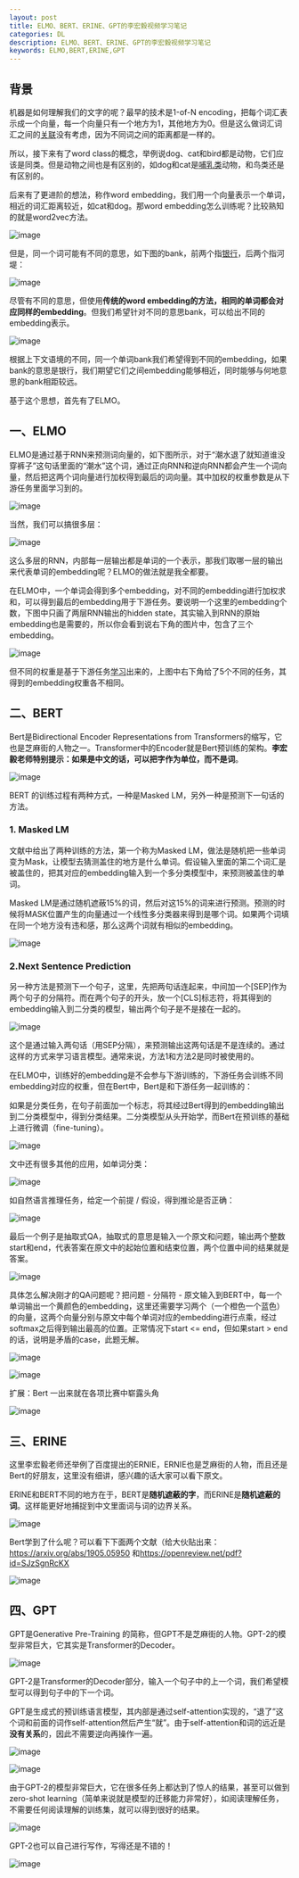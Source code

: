 ```yaml
---
layout: post
title: ELMO、BERT、ERINE、GPT的李宏毅视频学习笔记
categories: DL
description: ELMO、BERT、ERINE、GPT的李宏毅视频学习笔记
keywords: ELMO,BERT,ERINE,GPT
---
```

## 背景

机器是如何理解我们的文字的呢？最早的技术是1-of-N encoding，把每个词汇表示成一个向量，每一个向量只有一个地方为1，其他地方为0。但是这么做词汇词汇之间的<u>关联</u>没有考虑，因为不同词之间的距离都是一样的。

所以，接下来有了word class的概念，举例说dog、cat和bird都是动物，它们应该是同类。但是动物之间也是有区别的，如dog和cat是<u>哺乳类</u>动物，和鸟类还是有区别的。

后来有了更进阶的想法，称作word embedding，我们用一个向量表示一个单词，相近的词汇距离较近，如cat和dog。那word embedding怎么训练呢？比较熟知的就是word2vec方法。

![image](https://raw.githubusercontent.com/EchizenMike/echizenmike.github.io/master/images/ml/dl/EBEG_01.png)

但是，同一个词可能有不同的意思，如下图的bank，前两个指<u>银行</u>，后两个指河堤：

![image](https://raw.githubusercontent.com/EchizenMike/echizenmike.github.io/master/images/ml/dl/EBEG_02.png)

尽管有不同的意思，但使用**传统的word embedding的方法，相同的单词都会对应同样的embedding**。但我们希望针对不同的意思bank，可以给出不同的embedding表示。

![image](https://raw.githubusercontent.com/EchizenMike/echizenmike.github.io/master/images/ml/dl/EBEG_03.png)

根据上下文语境的不同，同一个单词bank我们希望得到不同的embedding，如果bank的意思是银行，我们期望它们之间embedding能够相近，同时能够与何地意思的bank相距较远。

基于这个思想，首先有了ELMO。
## 一、ELMO

ELMO是通过基于RNN来预测词向量的，如下图所示，对于“潮水退了就知道谁没穿裤子”这句话里面的“潮水”这个词，通过正向RNN和逆向RNN都会产生一个词向量，然后把这两个词向量进行加权得到最后的词向量。其中加权的权重参数是从下游任务里面学习到的。

![image](https://raw.githubusercontent.com/EchizenMike/echizenmike.github.io/master/images/ml/dl/ELMO_01.png)

当然，我们可以搞很多层：

![image](https://raw.githubusercontent.com/EchizenMike/echizenmike.github.io/master/images/ml/dl/ELMO_02.png)

这么多层的RNN，内部每一层输出都是单词的一个表示，那我们取哪一层的输出来代表单词的embedding呢？ELMO的做法就是我全都要。

在ELMO中，一个单词会得到多个embedding，对不同的embedding进行加权求和，可以得到最后的embedding用于下游任务。要说明一个这里的embedding个数，下图中只画了两层RNN输出的hidden state，其实输入到RNN的原始embedding也是需要的，所以你会看到说右下角的图片中，包含了三个embedding。

![image](https://raw.githubusercontent.com/EchizenMike/echizenmike.github.io/master/images/ml/dl/ELMO_03.png)

但不同的权重是基于下游任务<u>学习</u>出来的，上图中右下角给了5个不同的任务，其得到的embedding权重各不相同。

## 二、BERT

Bert是Bidirectional Encoder Representations from Transformers的缩写，它也是芝麻街的人物之一。Transformer中的Encoder就是Bert预训练的架构。**李宏毅老师特别提示：如果是中文的话，可以把字作为单位，而不是词**。

![image](https://raw.githubusercontent.com/EchizenMike/echizenmike.github.io/master/images/ml/dl/BERT_01.png)


BERT 的训练过程有两种方式，一种是Masked LM，另外一种是预测下一句话的方法。

### 1. Masked LM

文献中给出了两种训练的方法，第一个称为Masked LM，做法是随机把一些单词变为Mask，让模型去猜测盖住的地方是什么单词。假设输入里面的第二个词汇是被盖住的，把其对应的embedding输入到一个多分类模型中，来预测被盖住的单词。

Masked LM是通过随机遮蔽15%的词，然后对这15%的词来进行预测。预测的时候将MASK位置产生的向量通过一个线性多分类器来得到是哪个词。如果两个词填在同一个地方没有违和感，那么这两个词就有相似的embedding。

![image](https://raw.githubusercontent.com/EchizenMike/echizenmike.github.io/master/images/ml/dl/BERT_02.png)

### 2.Next Sentence Prediction

另一种方法是预测下一个句子，这里，先把两句话连起来，中间加一个[SEP]作为两个句子的分隔符。而在两个句子的开头，放一个[CLS]标志符，将其得到的embedding输入到二分类的模型，输出两个句子是不是接在一起的。

![image](https://raw.githubusercontent.com/EchizenMike/echizenmike.github.io/master/images/ml/dl/BERT_03.png)

这个是通过输入两句话（用SEP分隔），来预测输出这两句话是不是连续的。通过这样的方式来学习语言模型。通常来说，方法1和方法2是同时被使用的。

在ELMO中，训练好的embedding是不会参与下游训练的，下游任务会训练不同embedding对应的权重，但在Bert中，Bert是和下游任务一起训练的：

如果是分类任务，在句子前面加一个标志，将其经过Bert得到的embedding输出到二分类模型中，得到分类结果。二分类模型从头开始学，而Bert在预训练的基础上进行微调（fine-tuning）。

![image](https://raw.githubusercontent.com/EchizenMike/echizenmike.github.io/master/images/ml/dl/BERT_04.png)

文中还有很多其他的应用，如单词分类：

![image](https://raw.githubusercontent.com/EchizenMike/echizenmike.github.io/master/images/ml/dl/BERT_05.png)

如自然语言推理任务，给定一个前提 / 假设，得到推论是否正确：

![image](https://raw.githubusercontent.com/EchizenMike/echizenmike.github.io/master/images/ml/dl/BERT_06.png)


最后一个例子是抽取式QA，抽取式的意思是输入一个原文和问题，输出两个整数start和end，代表答案在原文中的起始位置和结束位置，两个位置中间的结果就是答案。

![image](https://raw.githubusercontent.com/EchizenMike/echizenmike.github.io/master/images/ml/dl/BERT_07.png)

具体怎么解决刚才的QA问题呢？把问题 - 分隔符 - 原文输入到BERT中，每一个单词输出一个黄颜色的embedding，这里还需要学习两个（一个橙色一个蓝色）的向量，这两个向量分别与原文中每个单词对应的embedding进行点乘，经过softmax之后得到输出最高的位置。正常情况下start <= end，但如果start > end的话，说明是矛盾的case，此题无解。

![image](https://raw.githubusercontent.com/EchizenMike/echizenmike.github.io/master/images/ml/dl/BERT_08.png)

![image](https://raw.githubusercontent.com/EchizenMike/echizenmike.github.io/master/images/ml/dl/BERT_09.png)

扩展：Bert 一出来就在各项比赛中崭露头角

![image](https://raw.githubusercontent.com/EchizenMike/echizenmike.github.io/master/images/ml/dl/BERT_10.png)



<!-- BERT不只是可以用来产生词向量供下游服务，同时也可以直接用来做很多任务，比如

```
(a) 句子关系判断（句对匹配）
(b) 文本分类
(c) 机器问答
(d) 序列标注，如命名实体识别(NER)等
``` -->
<!-- 
![image](https://raw.githubusercontent.com/EchizenMike/echizenmike.github.io/master/images/ml/dl/BERT_03.png) -->

## 三、ERINE

这里李宏毅老师还举例了百度提出的ERNIE，ERNIE也是芝麻街的人物，而且还是Bert的好朋友，这里没有细讲，感兴趣的话大家可以看下原文。

ERINE和BERT不同的地方在于，BERT是**随机遮蔽的字**，而ERINE是**随机遮蔽的词**。这样能更好地捕捉到中文里面词与词的边界关系。

![image](https://raw.githubusercontent.com/EchizenMike/echizenmike.github.io/master/images/ml/dl/ERINE_01.png)


Bert学到了什么呢？可以看下下面两个文献（给大伙贴出来：<https://arxiv.org/abs/1905.05950> 和<https://openreview.net/pdf?id=SJzSgnRcKX>

![image](https://raw.githubusercontent.com/EchizenMike/echizenmike.github.io/master/images/ml/dl/ERINE_02.png)


## 四、GPT

GPT是Generative Pre-Training 的简称，但GPT不是芝麻街的人物。GPT-2的模型非常巨大，它其实是Transformer的Decoder。


![image](https://raw.githubusercontent.com/EchizenMike/echizenmike.github.io/master/images/ml/dl/GPT_01.png)

GPT-2是Transformer的Decoder部分，输入一个句子中的上一个词，我们希望模型可以得到句子中的下一个词。

GPT是生成式的预训练语言模型，其内部是通过self-attention实现的，“退了”这个词和前面的词作self-attention然后产生“就”。由于self-attention和词的远近是**没有关系**的，因此不需要逆向再操作一遍。

![image](https://raw.githubusercontent.com/EchizenMike/echizenmike.github.io/master/images/ml/dl/GPT_02.png)

![image](https://raw.githubusercontent.com/EchizenMike/echizenmike.github.io/master/images/ml/dl/GPT_03.png)


由于GPT-2的模型非常巨大，它在很多任务上都达到了惊人的结果，甚至可以做到zero-shot learning（简单来说就是模型的迁移能力非常好），如阅读理解任务，不需要任何阅读理解的训练集，就可以得到很好的结果。

![image](https://raw.githubusercontent.com/EchizenMike/echizenmike.github.io/master/images/ml/dl/GPT_04.png)

GPT-2也可以自己进行写作，写得还是不错的！

![image](https://raw.githubusercontent.com/EchizenMike/echizenmike.github.io/master/images/ml/dl/GPT_05.png)